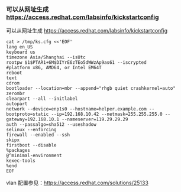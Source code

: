 ### 可以从网址生成 https://access.redhat.com/labsinfo/kickstartconfig
可以从网址生成 https://access.redhat.com/labsinfo/kickstartconfig
```
cat > /tmp/ks.cfg <<'EOF'
lang en_US
keyboard us
timezone Asia/Shanghai --isUtc
rootpw $1$PTAR1+6M$DIYrE6zTEo5dWWzAp9as61 --iscrypted
#platform x86, AMD64, or Intel EM64T
reboot
text
cdrom
bootloader --location=mbr --append="rhgb quiet crashkernel=auto"
zerombr
clearpart --all --initlabel
autopart
network --device=enp1s0 --hostname=helper.example.com --bootproto=static --ip=192.168.10.42 --netmask=255.255.255.0 --gateway=192.168.10.1 --nameserver=119.29.29.29
auth --passalgo=sha512 --useshadow
selinux --enforcing
firewall --enabled --ssh
skipx
firstboot --disable
%packages
@^minimal-environment
kexec-tools
%end
EOF
```

vlan 配置参见：https://access.redhat.com/solutions/25133